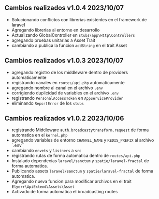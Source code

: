 ## Cambios realizados v1.0.4 2023/10/07
- Solucionando conflictos con librerias existentes en el framework de laravel
- Agregando librerias al entorno en desarrollo
- Actualizando GlobalController en  `stubs\app\Http\Controllers`
- agregando pruebas unitarias a Asset Trait
- cambiando a publica la funcion `addString` en el trait Asset

## Cambios realizados v1.0.3 2023/10/07 
- agregando registro de los middleware dentro de providers automaticamente
- registrando canales en `routes/api.php` automaticamente
- agregando nombre al canal en el archivo `.env`
- corrigiendo duplicidad de variables en el archivo `.env`
- registrando `PersonalAccessToken` en `AppServiceProvider`
- eliminando `ReportError` de los `stubs`

## Cambios realizados v1.0.2 2023/10/06
- registrando Middleware `auth.broadcast`y`transform.request` de forma automatica en el `kernel.php`
- agregando variables de entorno `CHANNEL_NAME`  y `REDIS_PREFIX` al archivo `.env``
- cambiando `envets` y `listners` a `src`
- registrando rutas de forma automatica dentro de `routes/api.php`
- Instalado dependecias `laravel/sanctum` y `spatie/laravel-fractal` de forma automatica.
- Publicando assets `laravel/sanctum` y `spatie/laravel-fractal` de forma automatica.
- Agregando nueva funcion para modificar archivos en el trait `Elyerr\ApiExtend\Assets\Asset`
- Activado de forma automatica el broadcasting routes